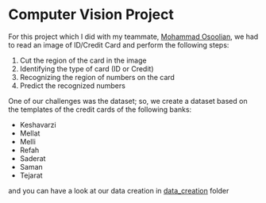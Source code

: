 # Computer Vision Project

For this project which I did with my teammate, [Mohammad Osoolian](https://github.com/mohammad-osoolian), we had to read an image of ID/Credit Card and
perform the following steps:
1. Cut the region of the card in the image
2. Identifying the type of card (ID or Credit)
3. Recognizing the region of numbers on the card
4. Predict the recognized numbers

One of our challenges was the dataset; so, we create a dataset based on the templates of the credit cards of the following banks:
* Keshavarzi
* Mellat
* Melli
* Refah
* Saderat
* Saman
* Tejarat

and you can have a look at our data creation in [data_creation](https://github.com/MohammadHAbbaspour/CV_Proj/tree/main/data_creation) folder
